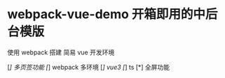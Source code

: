 # webpack-vue-demo 开箱即用的中后台模版

使用 webpack 搭建 简易 vue 开发环境

[*] 多页签功能
[*] webpack 多环境
[*] vue3
[*] ts
[*] 全屏功能
